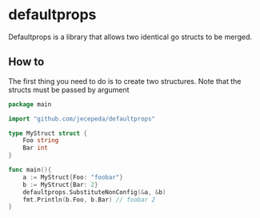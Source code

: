 # defaultprops

Defaultprops is a library that allows two identical go structs to be merged.

## How to

The first thing you need to do is to create two structures. Note that the structs must be passed by argument

```go
package main

import "github.com/jecepeda/defaultprops"

type MyStruct struct {
    Foo string
    Bar int
}

func main(){
    a := MyStruct{Foo: "foobar"}
    b := MyStruct{Bar: 2}
    defaultprops.SubstituteNonConfig(&a, &b)
    fmt.Println(b.Foo, b.Bar) // foobar 2
}
```
